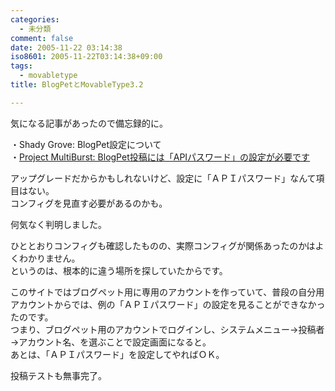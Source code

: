 ```yaml
---
categories:
  - 未分類
comment: false
date: 2005-11-22 03:14:38
iso8601: 2005-11-22T03:14:38+09:00
tags:
  - movabletype
title: BlogPetとMovableType3.2

---
```


<div class="entry-body">
  <p>気になる記事があったので備忘録的に。</p>

  <p>・Shady Grove: BlogPet設定について<br />
    ・<a href="http://www.multiburst.net/project-multiburst/archives/2005/11/02/1646.php">Project MultiBurst: BlogPet投稿には「APIパスワード」の設定が必要です</a></p>

  <p>アップグレードだからかもしれないけど、設定に「ＡＰＩパスワード」なんて項目はない。<br />
    コンフィグを見直す必要があるのかも。</p>

  <p>何気なく判明しました。</p>

  <p>ひととおりコンフィグも確認したものの、実際コンフィグが関係あったのかはよくわかりません。<br />
    というのは、根本的に違う場所を探していたからです。</p>

  <p>このサイトではブログペット用に専用のアカウントを作っていて、普段の自分用アカウントからでは、例の「ＡＰＩパスワード」の設定を見ることができなかったのです。<br />
    つまり、ブログペット用のアカウントでログインし、システムメニュー→投稿者→アカウント名、を選ぶことで設定画面になると。<br />
    あとは、「ＡＰＩパスワード」を設定してやればＯＫ。</p>

  <p>投稿テストも無事完了。</p>
</div>
